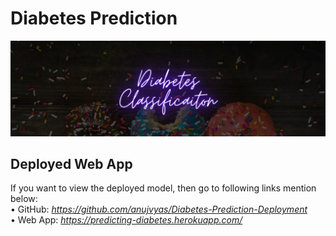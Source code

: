 # Diabetes Prediction

![DC](readme-resources/diabetes-banner.png)

## Deployed Web App
If you want to view the deployed model, then go to following links mention below: <br />
• GitHub: _https://github.com/anujvyas/Diabetes-Prediction-Deployment_ <br />
• Web App: _https://predicting-diabetes.herokuapp.com/_
